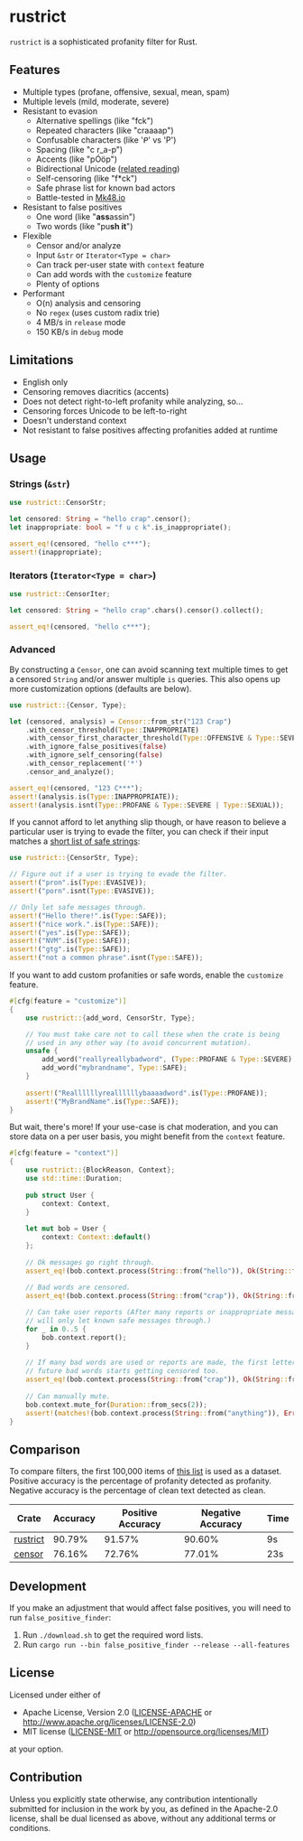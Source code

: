 # rustrict

`rustrict` is a sophisticated profanity filter for Rust. 

## Features

- Multiple types (profane, offensive, sexual, mean, spam)
- Multiple levels (mild, moderate, severe)
- Resistant to evasion
  - Alternative spellings (like "fck")
  - Repeated characters (like "craaaap")
  - Confusable characters (like 'ᑭ' vs 'P')
  - Spacing (like "c r_a-p")
  - Accents (like "pÓöp")
  - Bidirectional Unicode ([related reading](https://blog.rust-lang.org/2021/11/01/cve-2021-42574.html))
  - Self-censoring (like "f*ck")
  - Safe phrase list for known bad actors
  - Battle-tested in [Mk48.io](https://mk48.io)
- Resistant to false positives
  - One word (like "**ass**assin")
  - Two words (like "pu**sh it**")
- Flexible
  - Censor and/or analyze
  - Input `&str` or `Iterator<Type = char>`
  - Can track per-user state with `context` feature
  - Can add words with the `customize` feature
  - Plenty of options
- Performant
  - O(n) analysis and censoring
  - No `regex` (uses custom radix trie)
  - 4 MB/s in `release` mode
  - 150 KB/s in `debug` mode

## Limitations

- English only
- Censoring removes diacritics (accents)
- Does not detect right-to-left profanity while analyzing, so...
- Censoring forces Unicode to be left-to-right
- Doesn't understand context
- Not resistant to false positives affecting profanities added at runtime

## Usage

### Strings (`&str`)
```rust
use rustrict::CensorStr;

let censored: String = "hello crap".censor();
let inappropriate: bool = "f u c k".is_inappropriate();

assert_eq!(censored, "hello c***");
assert!(inappropriate);
```

### Iterators (`Iterator<Type = char>`)

```rust
use rustrict::CensorIter;

let censored: String = "hello crap".chars().censor().collect();

assert_eq!(censored, "hello c***");
```

### Advanced

By constructing a `Censor`, one can avoid scanning text multiple times to get a censored `String` and/or
answer multiple `is` queries. This also opens up more customization options (defaults are below).

```rust
use rustrict::{Censor, Type};

let (censored, analysis) = Censor::from_str("123 Crap")
    .with_censor_threshold(Type::INAPPROPRIATE)
    .with_censor_first_character_threshold(Type::OFFENSIVE & Type::SEVERE)
    .with_ignore_false_positives(false)
    .with_ignore_self_censoring(false)
    .with_censor_replacement('*')
    .censor_and_analyze();

assert_eq!(censored, "123 C***");
assert!(analysis.is(Type::INAPPROPRIATE));
assert!(analysis.isnt(Type::PROFANE & Type::SEVERE | Type::SEXUAL));
```

If you cannot afford to let anything slip though, or have reason to believe a particular user
is trying to evade the filter, you can check if their input matches a [short list of safe strings](src/safe.txt):

```rust
use rustrict::{CensorStr, Type};

// Figure out if a user is trying to evade the filter.
assert!("pron".is(Type::EVASIVE));
assert!("porn".isnt(Type::EVASIVE));

// Only let safe messages through.
assert!("Hello there!".is(Type::SAFE));
assert!("nice work.".is(Type::SAFE));
assert!("yes".is(Type::SAFE));
assert!("NVM".is(Type::SAFE));
assert!("gtg".is(Type::SAFE));
assert!("not a common phrase".isnt(Type::SAFE));
```

If you want to add custom profanities or safe words, enable the `customize` feature.

```rust
#[cfg(feature = "customize")]
{
    use rustrict::{add_word, CensorStr, Type};

    // You must take care not to call these when the crate is being
    // used in any other way (to avoid concurrent mutation).
    unsafe {
        add_word("reallyreallybadword", (Type::PROFANE & Type::SEVERE) | Type::MEAN);
        add_word("mybrandname", Type::SAFE);
    }
    
    assert!("Reallllllyreallllllybaaaadword".is(Type::PROFANE));
    assert!("MyBrandName".is(Type::SAFE));
}
```

But wait, there's more! If your use-case is chat moderation, and you can store data on a per user basis, you
might benefit from the `context` feature.

```rust
#[cfg(feature = "context")]
{
    use rustrict::{BlockReason, Context};
    use std::time::Duration;
    
    pub struct User {
        context: Context,
    }
    
    let mut bob = User {
        context: Context::default()
    };
    
    // Ok messages go right through.
    assert_eq!(bob.context.process(String::from("hello")), Ok(String::from("hello")));
    
    // Bad words are censored.
    assert_eq!(bob.context.process(String::from("crap")), Ok(String::from("c***")));

    // Can take user reports (After many reports or inappropriate messages,
    // will only let known safe messages through.)
    for _ in 0..5 {
        bob.context.report();
    }
   
    // If many bad words are used or reports are made, the first letter of
    // future bad words starts getting censored too.
    assert_eq!(bob.context.process(String::from("crap")), Ok(String::from("****")));
    
    // Can manually mute.
    bob.context.mute_for(Duration::from_secs(2));
    assert!(matches!(bob.context.process(String::from("anything")), Err(BlockReason::Muted(_))));
}
```

## Comparison

To compare filters, the first 100,000 items of [this list](https://raw.githubusercontent.com/vzhou842/profanity-check/master/profanity_check/data/clean_data.csv)
is used as a dataset. Positive accuracy is the percentage of profanity detected as profanity. Negative accuracy is the percentage of clean text detected as clean.

| Crate | Accuracy | Positive Accuracy | Negative Accuracy | Time |
|-------|----------|-------------------|-------------------|------|
| [rustrict](https://crates.io/crates/rustrict) | 90.79% | 91.57% | 90.60% | 9s |
| [censor](https://crates.io/crates/censor) | 76.16% | 72.76% | 77.01% | 23s |

## Development

If you make an adjustment that would affect false positives, you will need to run `false_positive_finder`:
1. Run `./download.sh` to get the required word lists.
2. Run `cargo run --bin false_positive_finder --release --all-features`

## License

Licensed under either of

 * Apache License, Version 2.0
   ([LICENSE-APACHE](LICENSE-APACHE) or http://www.apache.org/licenses/LICENSE-2.0)
 * MIT license
   ([LICENSE-MIT](LICENSE-MIT) or http://opensource.org/licenses/MIT)

at your option.

## Contribution

Unless you explicitly state otherwise, any contribution intentionally submitted
for inclusion in the work by you, as defined in the Apache-2.0 license, shall be
dual licensed as above, without any additional terms or conditions.